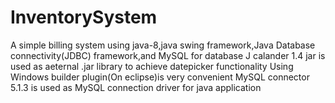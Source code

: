 # InventorySystem
A simple billing system using java-8,java swing framework,Java Database connectivity(JDBC) framework,and MySQL for database
J calander 1.4 jar is used as aeternal .jar library to achieve datepicker functionality
Using Windows builder plugin(On eclipse)is very convenient
MySQL connector 5.1.3 is used as MySQL connection driver for java application
